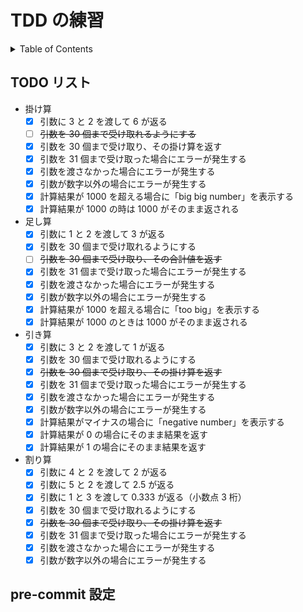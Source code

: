 # TDD の練習

<!-- START doctoc generated TOC please keep comment here to allow auto update -->
<!-- DON'T EDIT THIS SECTION, INSTEAD RE-RUN doctoc TO UPDATE -->
<details>
<summary>Table of Contents</summary>

- [TDD の練習](#tdd-の練習)
  - [TODO リスト](#todo-リスト)
  - [pre-commit 設定](#pre-commit-設定)

</details>
<!-- END doctoc generated TOC please keep comment here to allow auto update -->

## TODO リスト

- 掛け算
  - [x] 引数に 3 と 2 を渡して 6 が返る
  - [ ] ~~引数を 30 個まで受け取れるようにする~~
  - [x] 引数を 30 個まで受け取り、その掛け算を返す
  - [x] 引数を 31 個まで受け取った場合にエラーが発生する
  - [x] 引数を渡さなかった場合にエラーが発生する
  - [x] 引数が数字以外の場合にエラーが発生する
  - [x] 計算結果が 1000 を超える場合に「big big number」を表示する
  - [x] 計算結果が 1000 の時は 1000 がそのまま返される
- 足し算
  - [x] 引数に 1 と 2 を渡して 3 が返る
  - [x] 引数を 30 個まで受け取れるようにする
  - [ ] ~~引数を 30 個まで受け取り、その合計値を返す~~
  - [x] 引数を 31 個まで受け取った場合にエラーが発生する
  - [x] 引数を渡さなかった場合にエラーが発生する
  - [x] 引数が数字以外の場合にエラーが発生する
  - [x] 計算結果が 1000 を超える場合に「too big」を表示する
  - [x] 計算結果が 1000 のときは 1000 がそのまま返される
- 引き算
  - [x] 引数に 3 と 2 を渡して 1 が返る
  - [x] 引数を 30 個まで受け取れるようにする
  - [x] ~~引数を 30 個まで受け取り、その掛け算を返す~~
  - [x] 引数を 31 個まで受け取った場合にエラーが発生する
  - [x] 引数を渡さなかった場合にエラーが発生する
  - [x] 引数が数字以外の場合にエラーが発生する
  - [x] 計算結果がマイナスの場合に「negative number」を表示する
  - [x] 計算結果が 0 の場合にそのまま結果を返す
  - [x] 計算結果が 1 の場合にそのまま結果を返す
- 割り算
  - [x] 引数に 4 と 2 を渡して 2 が返る
  - [x] 引数に 5 と 2 を渡して 2.5 が返る
  - [x] 引数に 1 と 3 を渡して 0.333 が返る（小数点 3 桁）
  - [x] 引数を 30 個まで受け取れるようにする
  - [x] ~~引数を 30 個まで受け取り、その掛け算を返す~~
  - [x] 引数を 31 個まで受け取った場合にエラーが発生する
  - [x] 引数を渡さなかった場合にエラーが発生する
  - [x] 引数が数字以外の場合にエラーが発生する

## pre-commit 設定
